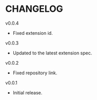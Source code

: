 # CHANGELOG

v0.0.4

- Fixed extension id.

v0.0.3

- Updated to the latest extension spec.

v0.0.2

- Fixed repository link.

v0.0.1

- Initial release.
